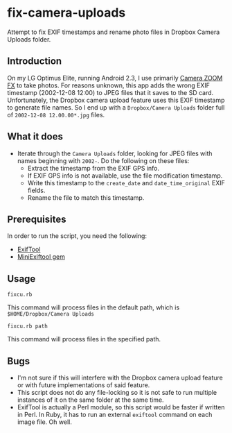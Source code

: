 # fix-camera-uploads

Attempt to fix EXIF timestamps and rename photo files in Dropbox Camera Uploads folder.

## Introduction

On my LG Optimus Elite, running Android 2.3, I use primarily [Camera ZOOM FX](http://www.androidslide.com/) to take photos. For reasons unknown, this app adds the wrong EXIF timestamp (2002-12-08 12:00) to JPEG files that it saves to the SD card. Unfortunately, the Dropbox camera upload feature uses this EXIF timestamp to generate file names. So I end up with a ```Dropbox/Camera Uploads``` folder full of ```2002-12-08 12.00.00*.jpg``` files.


## What it does

* Iterate through the ```Camera Uploads``` folder, looking for JPEG files with names beginning with ```2002-```. Do the following on these files:
    * Extract the timestamp from the EXIF GPS info.
    * If EXIF GPS info is not available, use the file modification timestamp.
    * Write this timestamp to the ```create_date``` and ```date_time_original``` EXIF fields.
    * Rename the file to match this timestamp.

## Prerequisites

In order to run the script, you need the following:
* [ExifTool](http://www.sno.phy.queensu.ca/~phil/exiftool/)
* [MiniExiftool gem](http://miniexiftool.rubyforge.org/)

## Usage

    fixcu.rb

This command will process files in the default path, which is ```$HOME/Dropbox/Camera Uploads```

    fixcu.rb path
    
This command will process files in the specified path.

## Bugs

* I'm not sure if this will interfere with the Dropbox camera upload feature or with future implementations of said feature.
* This script does not do any file-locking so it is not safe to run multiple instances of it on the same folder at the same time.
* ExifTool is actually a Perl module, so this script would be faster if written in Perl. In Ruby, it has to run an external ```exiftool``` command on each image file. Oh well.
